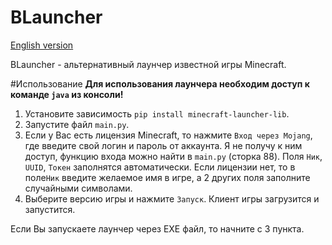 # BLauncher
[English version](https://github.com/maxgrt/BLauncher/blob/master/README-EN.md)

BLauncher - альтернативный лаунчер известной игры Minecraft.

#Использование
**Для использования лаунчера необходим доступ к команде `java` из консоли!**
1. Установите зависимость `pip install minecraft-launcher-lib`.
2. Запустите файл `main.py`.
3. Если у Вас есть лицензия Minecraft, то нажмите `Вход через Mojang`, где введите свой логин и пароль от аккаунта. Я не получу к ним доступ, функцию входа можно найти в `main.py` (сторка 88).
Поля `Ник`, `UUID`, `Токен` заполнятся автоматически. Если лицензии нет, то в поле`Ник` введите желаемое имя в игре, а 2 других поля заполните случайными символами.
4. Выберите версию игры и нажмите `Запуск`. Клиент игры загрузится и запустится.

Если Вы запускаете лаунчер через EXE файл, то начните с 3 пункта.
